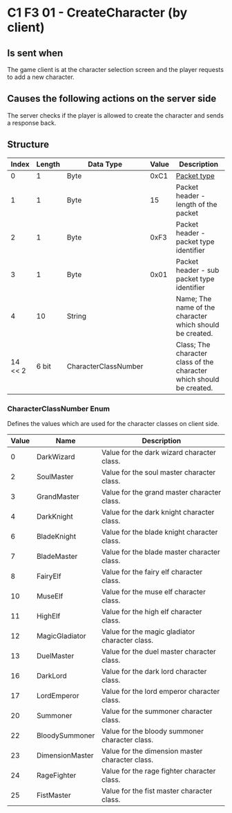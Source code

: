 # C1 F3 01 - CreateCharacter (by client)

## Is sent when

The game client is at the character selection screen and the player requests to add a new character.

## Causes the following actions on the server side

The server checks if the player is allowed to create the character and sends a response back.

## Structure

| Index | Length | Data Type | Value | Description |
|-------|--------|-----------|-------|-------------|
| 0 | 1 |   Byte   | 0xC1  | [Packet type](PacketTypes.md) |
| 1 | 1 |    Byte   |   15   | Packet header - length of the packet |
| 2 | 1 |    Byte   | 0xF3  | Packet header - packet type identifier |
| 3 | 1 |    Byte   | 0x01  | Packet header - sub packet type identifier |
| 4 | 10 | String |  | Name; The name of the character which should be created. |
| 14 << 2 | 6 bit | CharacterClassNumber |  | Class; The character class of the character which should be created. |

### CharacterClassNumber Enum

Defines the values which are used for the character classes on client side.

| Value | Name | Description |
|-------|------|-------------|
| 0 | DarkWizard | Value for the dark wizard character class. |
| 2 | SoulMaster | Value for the soul master character class. |
| 3 | GrandMaster | Value for the grand master character class. |
| 4 | DarkKnight | Value for the dark knight character class. |
| 6 | BladeKnight | Value for the blade knight character class. |
| 7 | BladeMaster | Value for the blade master character class. |
| 8 | FairyElf | Value for the fairy elf character class. |
| 10 | MuseElf | Value for the muse elf character class. |
| 11 | HighElf | Value for the high elf character class. |
| 12 | MagicGladiator | Value for the magic gladiator character class. |
| 13 | DuelMaster | Value for the duel master character class. |
| 16 | DarkLord | Value for the dark lord character class. |
| 17 | LordEmperor | Value for the lord emperor character class. |
| 20 | Summoner | Value for the summoner character class. |
| 22 | BloodySummoner | Value for the bloody summoner character class. |
| 23 | DimensionMaster | Value for the dimension master character class. |
| 24 | RageFighter | Value for the rage fighter character class. |
| 25 | FistMaster | Value for the fist master character class. |